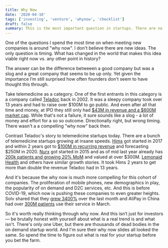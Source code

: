 ```yaml
---
title: Why Now
date: '2020-04-10'
tags: ['investing', 'venture', 'whynow', 'checklist']
draft: false
summary: This is the most important question in startups. There are no new ideas, only timing ideas.
---
```



One of the questions I spend the most time on when meeting new companies is around "why now". I don't believe there are new ideas. The only question is timing. What has changed in the world that makes this idea viable right now vs. any other point in history?

The answer can be the difference betweeen a good company but was a slog and a great company that seems to be up only. Yet given the importance I’m still surprised how often founders don't seem to have thought this through.

Take telemedicine as a category. One of the first entrants in this category is a company called [Teladoc](https://en.wikipedia.org/wiki/Teladoc_Health) back in 2002. It was a sleepy company took over 13 years and had to raise over \$100M to go public. And even  after all that time and money, at IPO they still only had [\$43M in revenue and a \$600M market cap](https://rockhealth.com/deconstructing-teladoc-ipo-s-1/). While that's not a failure, it sure sounds like a slog - a lot of money and effort for a so so outcome. Directionally right, but wrong timing. There wasn't a a compelling "why now" back then.

Contrast Teladoc's story to telemedicine startups today. There are a bunch of telemedicine startups growing at insane speeds. [Hims](https://www.forhims.com/) got started in 2017 and within 2 years got to [\$100M in recurring revenue](https://www.cnbc.com/2019/11/17/hims-aims-to-raise-200-million-as-sales-of-mens-health-products-grow.html) and forecasting \$250M in 2020. [Nurx](https://www.nurx.com/) got started in 2015 and as of mid last year already has [200k patients and growing 20% MoM](https://techcrunch.com/2019/08/15/birth-control-delivery-startup-nurx-approaches-300m-valuation/) and valued at over \$300M. [Lemonaid Health](https://www.lemonaidhealth.com/) and others have similar growth stories. It took Hims 2 years to get more than double the revenue Teladoc had in 13 years.

And it's because the why now is much more compelling for this cohort of companies. The proliferation of mobile phones, new demographics in play, the popularity of on demand and D2C services, etc. And this is before COVID-19, which now is pushing these companies to even greater heights. Solv shared that they [grew 3400%](https://medium.com/solv/the-rise-of-telemedicine-how-covid-19-is-fundamentally-changing-healthcare-for-all-of-us-ad153eb43839) over the last month and AliPay in China had over [300M patients](https://twitter.com/Alipay/status/1230473712719130626?s=20) use their service in March.

So it's worth really thinking through why now. And this isn’t just for investors — be brutally honest with yourself about what is a real trend is and what isn't. There's only one Uber, but there are thousands of dead bodies in the on demand startup world. And I'm sure their why now slides all looked the same. So spend the time to figure out what is real for your startup before you bet the farm.
